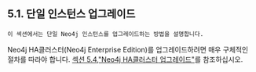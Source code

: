 ## 5.1. 단일 인스턴스 업그레이드

```
이 섹션에서는 단일 Neo4j 인스턴스를 업그레이드하는 방법을 설명합니다.
```

Neo4j HA클러스터(Neo4j Enterprise Edition)를 업그레이드하려면 매우 구체적인 절차를 따라야 합니다. [섹션 5.4,"Neo4j HA클러스터 업그레이드"](./high-availability.md)를 참조하십시오.
